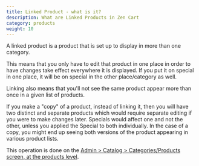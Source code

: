 ```yaml
---
title: Linked Product - what is it? 
description: What are Linked Products in Zen Cart
category: products
weight: 10
---
```


A linked product is a product that is set up to display in more than one category.

This means that you only have to edit that product in one place in order to have changes take effect everywhere it is displayed.  If you put it on special in one place, it will be on special in the other place/category as well.

Linking also means that you'll not see the same product appear more than once in a given list of products.


If you make a "copy" of a product, instead of linking it, then you will have two distinct and separate products which would require separate editing if you were to make changes later. Specials would affect one and not the other, unless you applied the Special to both individually.  In the case of a copy, you might end up seeing both versions of the product appearing in various product lists.

This operation is done on the [Admin > Catalog > Categories/Products screen, at the products level](/user/admin_pages/catalog/categories_products). 
